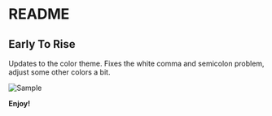 # README
## Early To Rise
Updates to the color theme.  Fixes the white comma and semicolon problem, adjust some
other colors a bit.

![Sample](http://i.imgur.com/ad8Weqc.png "Sample")

**Enjoy!**